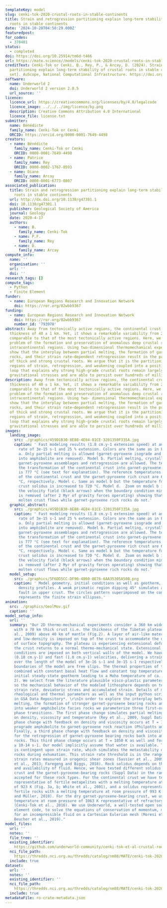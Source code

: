 ```yaml
---
templateKey: model
slug: cenki-tok-2020-crustal-roots-in-stable-continents
title: Strain and retrogression partitioning explain long-term stability of crustal
  roots in stable continents
date: '2024-10-28T04:50:29.000Z'
featuredpost:
for_codes:
  - 370401
status:
  - completed
doi: https://doi.org/10.25914/tm6d-t466
url: https://mate.science//models/cenki-tok-2020-crustal-roots-in-stable-continents
creditText: Cenki-Tok or Cenki, B., Rey, P., & Arcay, D. (2024). Strain and retrogression
  partitioning explain long-term stability of crustal roots in stable continents [Data
  set]. AuScope, National Computational Infrastructure. https://doi.org/tm6d-t466
software:
  name: Underworld 2
  doi: Underworld 2 version 2.8.5
  url_source: ''
licence:
  licence_url: https://creativecommons.org/licenses/by/4.0/legalcode
  licence_image: ../../../img/licence/by.png
  description: Creative Commons Attribution 4.0 International
  licence_file: license.txt
submitter:
  name: Bénédicte
  family_name: Cenki-Tok or Cenki
  ORCID: https://orcid.org/0000-0001-7649-4498
creators:
  - name: Bénédicte
    family_name: Cenki-Tok or Cenki
    ORCID: 0000-0001-7649-4498
  - name: Patrice
    family_name: Rey
    ORCID: 0000-0002-1767-8593
  - name: Diane
    family_name: Arcay
    ORCID: 0000-0001-6773-0807
associated_publication:
  title: Strain and retrogression partitioning explain long-term stability of crustal
    roots in stable continents
  url: http://dx.doi.org/10.1130/g47301.1
  doi: 10.1130/g47301.1
  publisher: Geological Society of America
  journal: Geology
  date: 2020-4-17
  authors:
    - name: B.
      family_name: Cenki-Tok
    - name: P.F.
      family_name: Rey
    - name: D.
      family_name: Arcay
compute_info:
  name: ''
  organisation: ''
  url: ''
  doi: ''
research_tags: []
compute_tags:
  - Python
  - Finite Element
funder:
  - name: European Regions Research and Innovation Network
    doi: https://ror.org/02wbb9367
funding:
  - name: European Regions Research and Innovation Network
    doi: https://ror.org/02wbb9367
    number_id: '793978'
abstract: Away from tectonically active regions, the continental crust has an average
  thickness of 40 ± 1 km. Yet, it shows a remarkable variability from 25 to 65 km,
  comparable to that of the most tectonically active regions. Here, we consider the
  problem of the formation and preservation of anomalous deep crustal roots in stable
  intracontinental regions. Using two-dimensional thermomechanical experiments, we
  show that the interplay between partial melting, the formation of garnet-pyroxene-bearing
  rocks, and their strain rate–dependent retrogression result in the preservation
  of thick and strong crustal roots. We argue that it is the partitioning into narrow
  regions of strain, retrogression, and weakening coupled into a positive feedback
  loop that explains why strong high-grade crustal roots remain largely immune to
  gravitational stresses and are able to persist over hundreds of millions of years.
description: Away from tectonically active regions, the continental crust has an average
  thickness of 40 ± 1 km. Yet, it shows a remarkable variability from 25 to 65 km,
  comparable to that of the most tectonically active regions. Here, we consider the
  problem of the formation and preservation of anomalous deep crustal roots in stable
  intracontinental regions. Using two- dimensional thermomechanical experiments, we
  show that the interplay between partial melting, the formation of garnet-pyroxene-bearing
  rocks, and their strain rate–dependent retrogression result in the preservation
  of thick and strong crustal roots. We argue that it is the partitioning into narrow
  regions of strain, retrogression, and weakening coupled into a positive feedback
  loop that explains why strong high-grade crustal roots remain largely immune to
  gravitational stresses and are able to persist over hundreds of millions of years.
images:
  landing_image:
    src: ./graphics/459D1B30-8E88-4E84-81CE-3201350F335A.jpg
    caption: ' Fast modeling results (1.8 cm.y-1 extension speed) at an average strain
      rate of 3e-15 s-1 and 25 % extension. Colors are the same as in Fig 2. Model
      a. Only partial melting is allowed (garnet-pyroxene isograde and retrogression
      into amphibolite are removed). Model b. Partial melting, crystallization of
      garnet-pyroxene assemblages and retrogression are allowed. The temperature for
      the transformation of the continental crust into garnet-pyroxene rich rocks
      is 777 °C (see text for explanation). The reference temperatures for the solidus
      of the continental crust and the garnet-pyroxene rich crust are 650 °C and 790
      °C, respectively. Model c. Same as model b but the temperature for the continental
      crust solidus is increased to 720 °C. Model d.  Zoom on model b illustrating
      the velocity field (black arrows) when the boundary condition mimicking extension
      is removed (after 2 Myr of gravity forces operating) showing that the partially
      molten crust flows while garnet-pyroxene rich rocks do not.'
  graphic_abstract:
    src: ./graphics/459D1B30-8E88-4E84-81CE-3201350F335A.jpg
    caption: ' Fast modeling results (1.8 cm.y-1 extension speed) at an average strain
      rate of 3e-15 s-1 and 25 % extension. Colors are the same as in Fig 2. Model
      a. Only partial melting is allowed (garnet-pyroxene isograde and retrogression
      into amphibolite are removed). Model b. Partial melting, crystallization of
      garnet-pyroxene assemblages and retrogression are allowed. The temperature for
      the transformation of the continental crust into garnet-pyroxene rich rocks
      is 777 °C (see text for explanation). The reference temperatures for the solidus
      of the continental crust and the garnet-pyroxene rich crust are 650 °C and 790
      °C, respectively. Model c. Same as model b but the temperature for the continental
      crust solidus is increased to 720 °C. Model d.  Zoom on model b illustrating
      the velocity field (black arrows) when the boundary condition mimicking extension
      is removed (after 2 Myr of gravity forces operating) showing that the partially
      molten crust flows while garnet-pyroxene rich rocks do not.'
  model_setup:
    src: ./graphics/5F6DD5CC-DF90-4860-8E76-6AA35305A50B.png
    caption: ' Model geometry, initial conditions as well as geotherm, viscosity and
      density profiles. A weak prismatic region dipping 45° simulates a detachment
      fault in upper crust. The circles pattern superimposed on the continental crust
      represents the finite strain ellipses.'
animation:
  src: ./graphics/GeolMov.gif
  caption: ''
model_setup_info:
  url: ''
  summary: "Our 2D thermo-mechanical experiments consider a 360 km wide orogenic plateau
    with a 70 km thick crust (i.e. the thickness of the Tibetan plateau, Nabelek et
    al., 2009) above 40 km of mantle (Fig.2). A layer of air-like material with low-viscosity
    and low-density is imposed on top of the crust to accommodate the development
    of surface topography. The plateau is experiencing extensional deformation as
    the crust returns to a normal thermo-mechanical state. Extensional velocity boundary
    conditions are imposed on both vertical walls of the model. We have tested slow
    (0.18 cm.y-1) and fast (1.8 cm.y-1) velocities, delivering a strain rate averaged
    over the length of the model of 3e-16 s-1 and 3e-15 s-1 respectively. Horizontal
    boundaries of the model are free slips. The thermal properties of the material
    combined with constant basal heat flow and constant top temperature deliver an
    initial steady-state geotherm leading to a Moho temperature of ca. 900 °C (Fig.
    2). We select from the literature plausible visco-plastic parameters (Suppl Data)
    so the mechanical behavior of the modeled lithosphere depends on temperature,
    strain rate, deviatoric stress and accumulated strain. Details of modeling procedures,
    rheological and thermal parameters as well as the input python script are available
    in GSA Data Repository*. \r\nIn order to explore the interplay between partial
    melting, the formation of stronger garnet-pyroxene bearing rocks and their retrogression
    into weaker amphibolite facies rocks we parameterize three first-order metamorphic
    phase transitions. The first phase change simulates partial melting and its feedback
    on density, viscosity and temperature (Rey et al., 2009, Suppl Data).  A second
    phase change with feedback on density and viscosity occurs at T = 1050 K to simulate
    prograde amphibolite to garnet-pyroxene rock reaction (Philpotts and Ague, 2009).
    Finally, a third phase change with feedback on density and viscosity accounts
    for the retrogression of garnet-pyroxene bearing rocks back into amphibolite facies
    rocks. This third phase change occurs at T = 1050 K as well and for a strain rate
    ≥ 10-14 s-1. Our model implicitly assume that water is available. Therefore, retrogression
    is contingent upon strain rate, which simulates the metastability of dry high-grade
    rocks during exhumation. This strain rate threshold is in the range of expected
    strain rates measured in orogenic shear zones (Sassier et al., 2009; Boutonnet
    et al., 2013; Faregeng and Biggs, 2018). Rock solidus depends on their fertility
    and availability of fluid. Hence, we have tested different solidus for the continental
    crust and the garnet-pyroxene-bearing rocks (Suppl Data) in the range commonly
    accepted for these rock types. For the continental crust we have tested a solidus
    representative of fertile metapelites with a melting temperature at room pressure
    of 923 K (Fig. 3a, b; White et al., 2001), and a solidus representative of less
    fertile rocks with a melting temperature at room pressure of 993 K (Fig. 3c; Rey
    and Müller, 2010). For the dry garnet-pyroxene-bearing crust, we use a melting
    temperature at room pressure of 1063 K representative of refractory granulites
    (Cenki-Tok et al., 2016). We use Underworld, a well-tested open source finite
    element code, to solve the equations of conservation of momentum, mass and energy
    for an incompressible fluid on a Cartesian Eulerian mesh (Moresi et al., 2007;
    Beucher et al., 2019)."
model_files:
  url: ''
  notes: ''
  file_tree: ''
  existing_identifier: 
    https://github.com/underworld-community/cenki-tok-et-al-crustal-roots-in-stable-continents
  nci_file_path: 
    https://thredds.nci.org.au/thredds/catalog/nm08/MATE/cenki-tok-2020-crustal-roots-in-stable-continents/catalog.html
  include: true
dataset:
  url: ''
  notes: ''
  existing_identifier: ''
  nci_file_path: 
    https://thredds.nci.org.au/thredds/catalog/nm08/MATE/cenki-tok-2020-crustal-roots-in-stable-continents/catalog.html
  include: true
metadataFile: ro-crate-metadata.json
---
```

